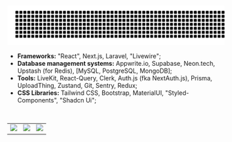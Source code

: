 
<p align="center">
  <img src="gitartwork.svg" alt="gitartwork">
</p>

- **Frameworks:** "React", Next.js, Laravel, "Livewire";
- **Database management systems:** Appwrite.io, Supabase, Neon.tech, Upstash (for Redis), [MySQL, PostgreSQL, MongoDB];
- **Tools:** LiveKit, React-Query, Clerk, Auth.js (fka NextAuth.js), Prisma, UploadThing, Zustand, Git, Sentry, Redux;
- **CSS Libraries:** Tailwind CSS, Bootstrap, MaterialUI, "Styled-Components", "Shadcn Ui";

<br />
<table>
  <tr>
    <td>
      <img width=400 src='https://github-readme-stats.vercel.app/api?username=WalleMechson&theme=vue-dark&show_icons=true&hide_border=true&count_private=true' />
    </td>
    <td>
      <img width=400 src='https://github-readme-stats.vercel.app/api/top-langs/?username=WalleMechson&theme=vue-dark&show_icons=true&hide_border=true&layout=compact' />
    </td>
    <td>
      <img width=400 src='https://github-readme-streak-stats.herokuapp.com/?user=WalleMechson&theme=vue-dark&hide_border=true' />
    </td>
  </tr>
</table>
